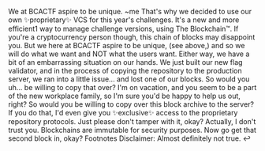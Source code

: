 We at BCACTF aspire to be unique.
~me
That's why we decided to use our own ✨proprietary✨ VCS for this year's challenges. It's a new and more efficient1 way to manage challenge versions, using The Blockchain™.
If you're a cryptocurrency person though, this chain of blocks may disappoint you. But we here at BCACTF aspire to be unique, (see above,) and so we will do what we want and NOT what the users want.
Either way, we have a bit of an embarrassing situation on our hands. We just built our new flag validator, and in the process of copying the repository to the production server, we ran into a little issue... and lost one of our blocks.
So would you uh... be willing to copy that over? I'm on vacation, and you seem to be a part of the new workplace family, so I'm sure you'd be happy to help us out, right?
So would you be willing to copy over this block archive to the server? If you do that, I'd even give you ✨exclusive✨ access to the proprietary repository protocols.
Just please don't tamper with it, okay? Actually, I don't trust you. Blockchains are immutable for security purposes.
Now go get that second block in, okay?
Footnotes
Disclaimer: Almost definitely not true. ↩
